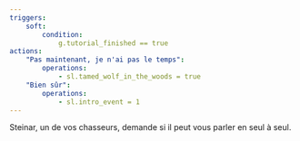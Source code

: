 ```yaml
---
triggers:
    soft:
        condition:
            g.tutorial_finished == true
actions:
    "Pas maintenant, je n'ai pas le temps":
        operations:
            - sl.tamed_wolf_in_the_woods = true
    "Bien sûr":
        operations:
            - sl.intro_event = 1
---
```


Steinar, un de vos chasseurs, demande si il peut vous parler en seul à seul.
